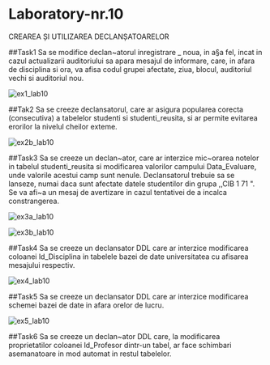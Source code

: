 # Laboratory-nr.10
CREAREA ȘI UTILIZAREA DECLANȘATOARELOR

##Task1
Sa se modifice declan~atorul inregistrare _ noua, in a§a fel, incat in cazul actualizarii
auditoriului sa apara mesajul de informare, care, in afara de disciplina si ora, va afisa codul
grupei afectate, ziua, blocul, auditoriul vechi si auditoriul nou.

![ex1_lab10](https://user-images.githubusercontent.com/33803222/49759474-859c3380-fcca-11e8-8ff5-8abf284a419c.PNG)

##Tak2
Sa se creeze declansatorul, care ar asigura popularea corecta (consecutiva) a tabelelor studenti
si studenti_reusita, si ar permite evitarea erorilor la nivelul cheilor exteme.

![ex2b_lab10](https://user-images.githubusercontent.com/33803222/49759504-9cdb2100-fcca-11e8-8aff-083ba219d81e.PNG)

##Task3
Sa se creeze un declan~ator, care ar interzice mic~orarea notelor in tabelul studenti_reusita si
modificarea valorilor campului Data_Evaluare, unde valorile acestui camp sunt nenule.
Declansatorul trebuie sa se lanseze, numai daca sunt afectate datele studentilor din grupa
,,CIB 1 71 ". Se va afi~a un mesaj de avertizare in cazul tentativei de a incalca constrangerea.

![ex3a_lab10](https://user-images.githubusercontent.com/33803222/49760395-0ceaa680-fccd-11e8-991e-3f49b011e766.PNG)

![ex3b_lab10](https://user-images.githubusercontent.com/33803222/49760397-0eb46a00-fccd-11e8-93ef-f8f1b1ff0b14.PNG)

##Task4
Sa se creeze un declansator DDL care ar interzice modificarea coloanei ld_Disciplina in
tabelele bazei de date universitatea cu afisarea mesajului respectiv.

![ex4_lab10](https://user-images.githubusercontent.com/33803222/49761278-43c1bc00-fccf-11e8-9ea9-c6d16f465371.PNG)

##Task5
Sa se creeze un declansator DDL care ar interzice modificarea schemei bazei de date in afara
orelor de lucru.

![ex5_lab10](https://user-images.githubusercontent.com/33803222/49761479-e5490d80-fccf-11e8-98be-4f418f914774.PNG)

##Task6
Sa se creeze un declan~ator DDL care, la modificarea proprietatilor coloanei ld_Profesor
dintr-un tabel, ar face schimbari asemanatoare in mod automat in restul tabelelor.




